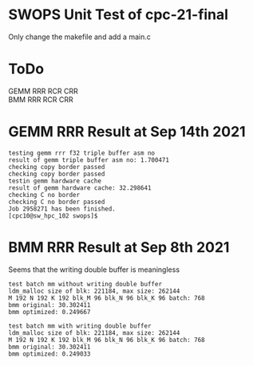 # SWOPS Unit Test of cpc-21-final
Only change the makefile and add a main.c

# ToDo
GEMM RRR RCR CRR  
BMM RRR RCR CRR

# GEMM RRR Result at Sep 14th 2021
```
testing gemm rrr f32 triple buffer asm no
result of gemm triple buffer asm no: 1.700471
checking copy border passed
checking copy border passed
testin gemm hardware cache 
result of gemm hardware cache: 32.298641
checking C no border
checking C no border passed
Job 2958271 has been finished.
[cpc10@sw_hpc_102 swops]$ 
```

# BMM RRR Result at Sep 8th 2021
Seems that the writing double buffer is meaningless
```
test batch mm without writing double buffer
ldm_malloc size of blk: 221184, max size: 262144
M 192 N 192 K 192 blk_M 96 blk_N 96 blk_K 96 batch: 768
bmm original: 30.302411
bmm optimized: 0.249667

test batch mm with writing double buffer
ldm_malloc size of blk: 221184, max size: 262144
M 192 N 192 K 192 blk_M 96 blk_N 96 blk_K 96 batch: 768
bmm original: 30.302411
bmm optimized: 0.249033
```

